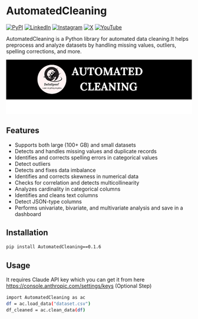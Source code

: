# AutomatedCleaning
[![PyPI](https://img.shields.io/badge/PyPI-3775A9?style=for-the-badge&logo=pypi&logoColor=white)](https://pypi.org/project/AutomatedCleaning/)
[![LinkedIn](https://img.shields.io/badge/LinkedIn-0077B5?style=for-the-badge&logo=linkedin&logoColor=white)](https://www.linkedin.com/in/abhishek-kumar-singh-8a6326148/)
[![Instagram](https://img.shields.io/badge/Instagram-E4405F?style=for-the-badge&logo=instagram&logoColor=white)](https://www.instagram.com/dataspoof)
[![X](https://img.shields.io/badge/X-000000?style=for-the-badge&logo=x&logoColor=white)](https://x.com/abhi007si)
[![YouTube](https://img.shields.io/badge/YouTube-FF0000?style=for-the-badge&logo=youtube&logoColor=white)](https://www.youtube.com/@dataspoof1977)


AutomatedCleaning is a Python library for automated data cleaning.It helps preprocess and analyze datasets by handling missing values, outliers, spelling corrections, and more.

![Logo](images/logo2.png)

## Features
- Supports both large (100+ GB) and small datasets
- Detects and handles missing values and duplicate records
- Identifies and corrects spelling errors in categorical values
- Detect outliers
- Detects and fixes data imbalance
- Identifies and corrects skewness in numerical data
- Checks for correlation and detects multicollinearity
- Analyzes cardinality in categorical columns
- Identifies and cleans text columns
- Detect JSON-type columns
- Performs univariate, bivariate, and multivariate analysis and save in a dashboard


## Installation
```bash
pip install AutomatedCleaning==0.1.6
```

## Usage
It requires Claude API key which you can get it from here https://console.anthropic.com/settings/keys (Optional Step)

```bash
import AutomatedCleaning as ac
df = ac.load_data("dataset.csv")
df_cleaned = ac.clean_data(df)
```
